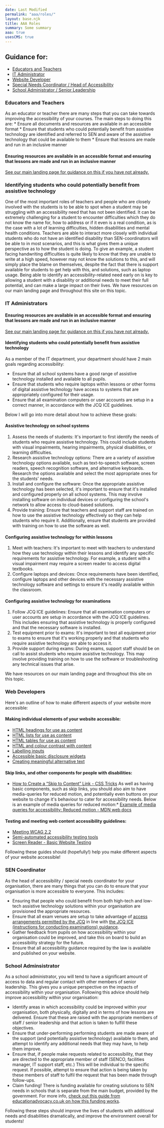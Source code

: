 ```yaml
---
date: Last Modified
permalink: "aaa/roles/"
layout: base.njk
title: AAA Roles
summary: Some summary
aaa: true
usesCMS: true
---
```


## Guidance for:
* [Educators and Teachers](#educators)
* [IT Administrator](#ITAdmin)
* [Website Developer](#webDev)
* [Special Needs Coordinator / Head of Accessibility](#SENCoordinator)
* [School Administrator / Senior Leadership](#schoolAdmin)

<h3 id="educators">Educators and Teachers</h3>
As an educator or teacher there are many steps that you can take towards improving the accessibility of your courses. The main steps to doing this are:
*   Ensure all documents and resources are available in an accessible format
*   Ensure that students who could potentially benefit from assistive technology are identified and referred to SEN and aware of the assistive technology that could be available to them
*   Ensure that lessons are made and run in an inclusive manner

#### Ensuring resources are available in an accessible format and ensuring that lessons are made and run in an inclusive manner 
[See our main landing page for guidance on this if you have not already.](/aaa/)

### Identifying students who could potentially benefit from assistive technology

One of the most important roles of teachers and people who are closely involved with the students is to be able to spot when a student may be struggling with an accessibility need that has not been identified. It can be extremely challenging for a student to encounter difficulties which they do not know the name for, how to address or if it even is a real condition, as is the case with a lot of learning difficulties, hidden disabilities and mental health conditions. Teachers are able to interact more closely with individual students who do not have an identified disability than SEN-coordinators will be able to in most scenarios, and this is what gives them a unique perspective as to how the student is doing. To give an example, a student facing handwriting difficulties is quite likely to know that they are unable to write at a high speed, however may not know the solutions to this, and will simply place the blame on themselves, despite the fact that there is support available for students to get help with this, and solutions, such as laptop usage. Being able to identify an accessibility-related need early on is key to allowing a student with a disability or additional needs to meet their full potential, and can make a large impact on their lives.
We have resources on our main landing page and throughout this site on this topic.

<h3 id="ITAdmin">IT Administrators</h3>

#### Ensuring resources are available in an accessible format and ensuring that lessons are made and run in an inclusive manner

[See our main landing page for guidance on this if you have not already.](/aaa/)

#### Identifying students who could potentially benefit from assistive technology

As a member of the IT department, your department should have 2 main goals regarding accessibility:

*   Ensure that all school systems have a good range of assistive technology installed and available to all pupils.
*   Ensure that students who require laptops within lessons or other forms of digital assistive technology have access to systems that are appropriately configured for their usage.
*   Ensure that all examination computers or user accounts are setup in a correct manner, in accordance with the JCQ ICE guidelines.

Below I will go into more detail about how to achieve these goals:

#### Assistive technology on school systems

1.  Assess the needs of students: It's important to first identify the needs of students who require assistive technology. This could include students with visual impairments, hearing impairments, physical disabilities, or learning difficulties.
2.  Research assistive technology options: There are a variety of assistive technology options available, such as text-to-speech software, screen readers, speech recognition software, and alternative keyboards. Research the options available and select the most appropriate ones for the students' needs.
3.  Install and configure the software: Once the appropriate assistive technology has been selected, it's important to ensure that it's installed and configured properly on all school systems. This may involve installing software on individual devices or configuring the school's network to allow access to cloud-based solutions.
4.  Provide training: Ensure that teachers and support staff are trained on how to use the assistive technology effectively so they can help students who require it. Additionally, ensure that students are provided with training on how to use the software as well.

#### Configuring assistive technology for within lessons

1.  Meet with teachers: It's important to meet with teachers to understand how they use technology within their lessons and identify any specific requirements for assistive technology. For example, a student with a visual impairment may require a screen reader to access digital textbooks.
2.  Configure laptops and devices: Once requirements have been identified, configure laptops and other devices with the necessary assistive technology software and settings to ensure it's readily available within the classroom.

#### Configuring assistive technology for examinations

1.  Follow JCQ ICE guidelines: Ensure that all examination computers or user accounts are setup in accordance with the JCQ ICE guidelines. This includes ensuring that assistive technology is properly configured and that the necessary software is installed.
2.  Test equipment prior to exams: It's important to test all equipment prior to exams to ensure that it's working properly and that students who require assistive technology are able to access it.
3.  Provide support during exams: During exams, support staff should be on call to assist students who require assistive technology. This may involve providing training on how to use the software or troubleshooting any technical issues that arise.

We have resources on our main landing page and throughout this site on this topic.
<h3 id="webDev">Web Developers</h3>
Here's an outline of how to make different aspects of your website more accessible:

#### Making individual elements of your website accessible:

*   [HTML headings for use as content](/guides/html-headings-for-use-as-content/)
*   [HTML lists for use as content](/guides/html-lists-for-use-as-content/)
*   [HTML tables for use as content](/guides/html-tables-for-use-as-content/)
*   [HTML and colour contrast with content](/guides/html-and-colour-contrast-with-content/)
*   [Labelling inputs](/guides/labelling-inputs/)
*   [Accessible basic disclosure widgets](/guides/accessible-basic-disclosure-widgets/)
*   [Creating meaningful alternative text](/guides/creating-meaningful-alternative-text/)

#### Skip links, and other components for people with disabilities:

*   [How to Create a “Skip to Content” Link - CSS Tricks](https://css-tricks.com/how-to-create-a-skip-to-content-link/)
As well as having basic components, such as skip links, you should also aim to have media-queries for reduced motion, and potentially even buttons on your website to change it's behaviour to cater for accessibility needs. Below is an example of media queries for reduced motion:*   [Example of media queries for accessibility: Reduced motion - MDN web docs](https://developer.mozilla.org/en-US/docs/Web/CSS/Media_Queries/Using_Media_Queries_for_Accessibility)

#### Testing and meeting web content accessibility guidelines:

*   [Meeting WCAG 2.2](/guides/meeting-wcag-2-2/)
*   [Semi-automated accessibility testing tools](/guides/semi-automated-accessibility-testing-tools/)
*   [Screen Reader - Basic Website Testing](/guides/screen-reader-basic-website-testing/)

Following these guides should (hopefully!) help you make different aspects of your website accessible!
<h3 id="SENCoordinator">SEN Coordinator</h3>
As the head of accessibility / special needs coordinator for your organisation, there are many things that you can do to ensure that your organisation is more accessible to everyone. This includes:

*   Ensuring that people who could benefit from both high-tech and low-tech assistive technology solutions within your organisation are provisioned the appropriate resources.
*   Ensure that all exam venues are setup to take advantage of [access arrangements permitted by the JCQ](https://www.jcq.org.uk/exams-office/access-arrangements-and-special-consideration/regulations-and-guidance/) in line with [the JCQ ICE (instructions for conducting examinations) guidance](https://www.jcq.org.uk/exams-office/ice---instructions-for-conducting-examinations/).
*   Gather feedback from pupils on how accessibility within your organisation could be improved, and take this on board to build an accessibility strategy for the future.
*   Ensure that all accessibility guidance required by the law is available and published on your website.

<h3 id="schoolAdmin">School Adminsistrator</h3>
As a school administrator, you will tend to have a significant amount of access to data and regular contact with other members of senior leadership. This gives you a unique perspective on the impacts of accessibility within your organisation. Following this advice should help improve accessibility within your organisation:

*   Identify areas in which accessibility could be improved within your organisation, both physically, digitally and in terms of how lessons are delivered. Ensure that these are raised with the appropriate members of staff / senior leadership and that action is taken to fulfill these objectives.
*   Ensure that under-performing performing students are made aware of the support (and potentially assistive technology) available to them, and attempt to identify any additional needs that they may have, to help them improve.
*   Ensure that, if people make requests related to accessibility, that they are directed to the appropriate member of staff (SENCO, facilities manager, IT support staff, etc.) This will be individual to the specific request. If possible, attempt to ensure that action is being taken by these members of staff to fulfil the request that has been made through follow-ups.
*   Claim funding! There is funding available for creating solutions to SEN needs in schools that is separate from the main budget, provided by the government. For more info, [check out this guide from educationadvocacy.co.uk on how this funding works](https://educationadvocacy.co.uk/sen-funding/).

Following these steps should improve the lives of students with additional needs and disabilities dramatically, and improve the environment overall for students!